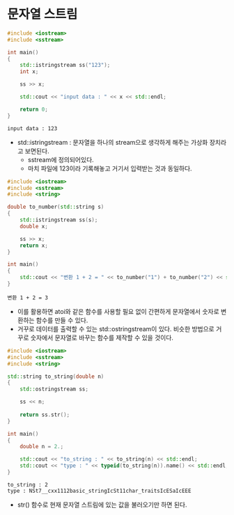 # 문자열 스트림
```cpp
#include <iostream>
#include <sstream>

int main()
{
    std::istringstream ss("123");
    int x;

    ss >> x;

    std::cout << "input data : " << x << std::endl;

    return 0;
}
```

```
input data : 123
```
- std::istringstream : 문자열을 하나의 stream으로 생각하게 해주는 가상화 장치라고 보면된다.
  - sstream에 정의되어있다.
  - 마치 파일에 123이라 기록해놓고 거기서 입력받는 것과 동일하다.

```cpp
#include <iostream>
#include <sstream>
#include <string>

double to_number(std::string s)
{
    std::istringstream ss(s);
    double x;

    ss >> x;
    return x;
}

int main()
{
    std::cout << "변환 1 + 2 = " << to_number("1") + to_number("2") << std::endl;
}
```

```
변환 1 + 2 = 3
```
- 이를 활용하면 atoi와 같은 함수를 사용할 필요 없이 간편하게 문자열에서 숫자로 변환하는 함수를 만들 수 있다.
- 거꾸로 데이터를 출력할 수 있는 std::ostringstream이 있다. 비슷한 방법으로 거꾸로 숫자에서 문자열로 바꾸는 함수를 제작할 수 있을 것이다.

```cpp
#include <iostream>
#include <sstream>
#include <string>

std::string to_string(double n)
{
    std::ostringstream ss;

    ss << n;
    
    return ss.str();
}

int main()
{
    double n = 2.;

    std::cout << "to_string : " << to_string(n) << std::endl;
    std::cout << "type : " << typeid(to_string(n)).name() << std::endl;
}
```

```
to_string : 2
type : NSt7__cxx1112basic_stringIcSt11char_traitsIcESaIcEEE
```
- str() 함수로 현재 문자열 스트림에 있는 값을 불러오기만 하면 된다.